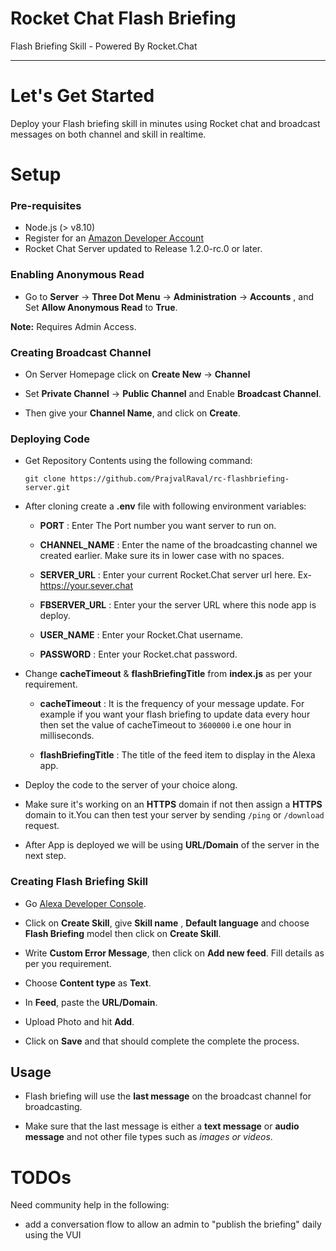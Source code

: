 # Rocket Chat Flash Briefing
Flash Briefing Skill - Powered By Rocket.Chat

***

# Let's Get Started

Deploy your Flash briefing skill in minutes using Rocket chat and broadcast messages on both channel and skill in realtime.

# Setup

### Pre-requisites

* Node.js (> v8.10)
* Register for an [Amazon Developer Account](https://developer.amazon.com/)
* Rocket Chat Server updated to Release 1.2.0-rc.0 or later.

### Enabling Anonymous Read

* Go to **Server** -> **Three Dot Menu** -> **Administration** -> **Accounts** , and Set **Allow Anonymous Read** to **True**.

**Note:** Requires Admin Access.

### Creating Broadcast Channel

* On Server Homepage click on **Create New** -> **Channel**

* Set **Private Channel** -> **Public Channel** and Enable **Broadcast Channel**.

* Then give your **Channel Name**, and click on **Create**.

### Deploying Code

* Get Repository Contents using the following command:
   
   `git clone https://github.com/PrajvalRaval/rc-flashbriefing-server.git`
   
* After cloning create a **.env** file with following environment variables:

  * **PORT** : Enter The Port number you want server to run on.
  
  * **CHANNEL_NAME** : Enter the name of the broadcasting channel we created earlier. Make sure its in lower case with no spaces.

  * **SERVER_URL** : Enter your current Rocket.Chat server url here. Ex- https://your.sever.chat
  
  * **FBSERVER_URL** : Enter your the server URL where this node app is deploy.
  
  * **USER_NAME** : Enter your Rocket.Chat username.
  
  * **PASSWORD** : Enter your Rocket.chat password.

* Change **cacheTimeout** & **flashBriefingTitle** from **index.js** as per your requirement.

  * **cacheTimeout** : It is the frequency of your message update. For example if you want your flash briefing to update data every hour then set the value of cacheTimeout to `3600000` i.e one hour in milliseconds.
  
  * **flashBriefingTitle** : The title of the feed item to display in the Alexa app.

* Deploy the code to the server of your choice along.

* Make sure it's working on an **HTTPS** domain if not then assign a **HTTPS** domain to it.You can then test your server by sending `/ping` or `/download` request.

* After App is deployed we will be using **URL/Domain** of the server in the next step.

### Creating Flash Briefing Skill

* Go [Alexa Developer Console](https://developer.amazon.com/alexa/console/ask).

* Click on **Create Skill**, give **Skill name** , **Default language** and choose **Flash Briefing** model then click on **Create Skill**.

* Write **Custom Error Message**, then click on **Add new feed**. Fill details as per you requirement.

* Choose **Content type** as **Text**.

* In **Feed**, paste the **URL/Domain**.

* Upload Photo and hit **Add**.

* Click on **Save** and that should complete the complete the process.

## Usage

* Flash briefing will use the **last message** on the broadcast channel for broadcasting.

* Make sure that the last message is either a **text message** or **audio message** and not other file types such as *images or videos*.

# TODOs

Need community help in the following:

* add a conversation flow to allow an admin to "publish the briefing" daily using the VUI
